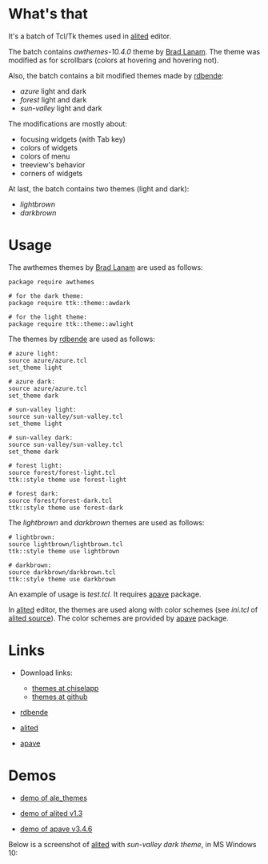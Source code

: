 # What's that

It's a batch of Tcl/Tk themes used in [alited](https://aplsimple.github.io/en/tcl/alited) editor.

The batch contains *awthemes-10.4.0* theme by [Brad Lanam](https://wiki.tcl-lang.org/page/bll). The theme was modified as for scrollbars (colors at hovering and hovering not).

Also, the batch contains a bit modified themes made by [rdbende](https://github.com/rdbende):

  * *azure* light and dark
  * *forest* light and dark
  * *sun-valley* light and dark

The modifications are mostly about:

  * focusing widgets (with Tab key)
  * colors of widgets
  * colors of menu
  * treeview's behavior
  * corners of widgets

At last, the batch contains two themes (light and dark):

  * *lightbrown*
  * *darkbrown*

# Usage

The awthemes themes by [Brad Lanam](https://wiki.tcl-lang.org/page/bll) are used as follows:

    package require awthemes

    # for the dark theme:
    package require ttk::theme::awdark

    # for the light theme:
    package require ttk::theme::awlight

The themes by [rdbende](https://github.com/rdbende)  are used as follows:

    # azure light:
    source azure/azure.tcl
    set_theme light

    # azure dark:
    source azure/azure.tcl
    set_theme dark

    # sun-valley light:
    source sun-valley/sun-valley.tcl
    set_theme light

    # sun-valley dark:
    source sun-valley/sun-valley.tcl
    set_theme dark

    # forest light:
    source forest/forest-light.tcl
    ttk::style theme use forest-light

    # forest dark:
    source forest/forest-dark.tcl
    ttk::style theme use forest-dark

The *lightbrown* and *darkbrown* themes are used as follows:

    # lightbrown:
    source lightbrown/lightbrown.tcl
    ttk::style theme use lightbrown

    # darkbrown:
    source darkbrown/darkbrown.tcl
    ttk::style theme use darkbrown

An example of usage is *test.tcl*. It requires [apave](https://aplsimple.github.io/en/tcl/pave) package.

In [alited](https://aplsimple.github.io/en/tcl/alited) editor, the themes are used along with color schemes (see *ini.tcl* of [alited source](https://github.com/aplsimple/alited)). The color schemes are provided by [apave](https://aplsimple.github.io/en/tcl/pave) package.

# Links

  * Download links:

      * [themes at chiselapp](https://chiselapp.com/user/aplsimple/repository/ale_themes/download)
      * [themes at github](https://github.com/aplsimple/ale_themes)

  * [rdbende](https://github.com/rdbende)

  * [alited](https://aplsimple.github.io/en/tcl/alited)

  * [apave](https://aplsimple.github.io/en/tcl/pave)

# Demos

  * [demo of ale_themes](https://github.com/aplsimple/ale_themes/releases/download/ale_themes-1.0/ale_themes.mp4)

  * [demo of alited v1.3](https://github.com/aplsimple/alited/releases/download/Demos_of_alited-1.3.5/6.Themes_alited-1.3.5.mp4)

  * [demo of apave v3.4.6](https://github.com/aplsimple/pave/releases/download/apave-theming.3.4.6/apave-theming.3.4.6.mp4)

Below is a screenshot of [alited](https://aplsimple.github.io/en/tcl/alited) with *sun-valley dark theme*, in MS Windows 10:

<img src="https://aplsimple.github.io/en/tcl/alited/files/alited-win10.png" class="media" alt="">
